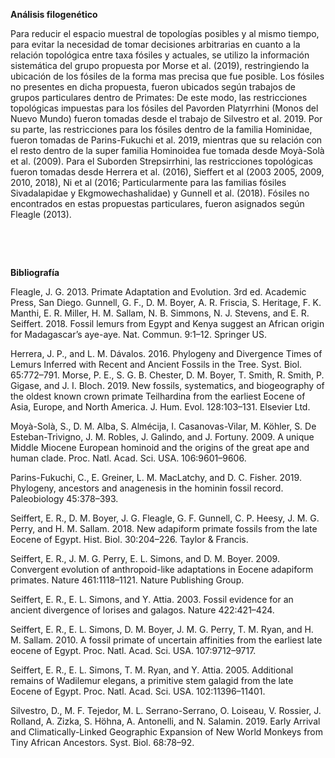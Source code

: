 **Análisis filogenético**

   Para reducir el espacio muestral de topologías posibles y al mismo tiempo, para evitar la necesidad de tomar decisiones arbitrarias en cuanto a la relación topológica entre taxa fósiles y actuales, se utilizo la información sistemática del grupo propuesta por Morse et al. (2019), restringiendo la ubicación de los fósiles de la forma mas precisa que fue posible. Los fósiles no presentes en dicha propuesta, fueron ubicados según trabajos de grupos particulares dentro de Primates: De este modo, las restricciones topológicas impuestas para los fósiles del Pavorden Platyrrhini (Monos del Nuevo Mundo) fueron tomadas desde el trabajo de Silvestro et al. 2019. Por su parte, las restricciones para los fósiles dentro de la familia Hominidae, fueron tomadas de Parins-Fukuchi et al. 2019, mientras que su relación con el resto dentro de la super familia Hominoidea fue tomada desde Moyà-Solà et al. (2009). Para el Suborden Strepsirrhini, las restricciones topológicas fueron tomadas desde Herrera et al. (2016), Sieffert et al (2003 2005, 2009, 2010, 2018), Ni et al (2016; Particularmente para las familias fósiles Sivadalapidae y Ekgmowechashalidae) y Gunnell et al. (2018). Fósiles no encontrados en estas propuestas particulares, fueron asignados según Fleagle (2013).
 
 &nbsp;
 
 &nbsp;
  
**Bibliografía**

Fleagle, J. G. 2013. Primate Adaptation and Evolution. 3rd ed. Academic Press, San Diego.
Gunnell, G. F., D. M. Boyer, A. R. Friscia, S. Heritage, F. K. Manthi, E. R. Miller, H. M. Sallam, N. B. Simmons, N. J. Stevens, and E. R. Seiffert. 2018.        Fossil lemurs from Egypt and Kenya suggest an African origin for Madagascar’s aye-aye. Nat. Commun. 9:1–12. Springer US.

Herrera, J. P., and L. M. Dávalos. 2016. Phylogeny and Divergence Times of Lemurs Inferred with Recent and Ancient Fossils in the Tree. Syst. Biol. 65:772–791.
Morse, P. E., S. G. B. Chester, D. M. Boyer, T. Smith, R. Smith, P. Gigase, and J. I. Bloch. 2019. New fossils, systematics, and biogeography of the oldest known crown primate Teilhardina from the earliest Eocene of Asia, Europe, and North America. J. Hum. Evol. 128:103–131. Elsevier Ltd.

Moyà-Solà, S., D. M. Alba, S. Almécija, I. Casanovas-Vilar, M. Köhler, S. De Esteban-Trivigno, J. M. Robles, J. Galindo, and J. Fortuny. 2009. A unique Middle Miocene European hominoid and the origins of the great ape and human clade. Proc. Natl. Acad. Sci. USA. 106:9601–9606.

Parins-Fukuchi, C., E. Greiner, L. M. MacLatchy, and D. C. Fisher. 2019. Phylogeny, ancestors and anagenesis in the hominin fossil record. Paleobiology 45:378–393.

Seiffert, E. R., D. M. Boyer, J. G. Fleagle, G. F. Gunnell, C. P. Heesy, J. M. G. Perry, and H. M. Sallam. 2018. New adapiform primate fossils from the late Eocene of Egypt. Hist. Biol. 30:204–226. Taylor & Francis.

Seiffert, E. R., J. M. G. Perry, E. L. Simons, and D. M. Boyer. 2009. Convergent evolution of anthropoid-like adaptations in Eocene adapiform primates. Nature 461:1118–1121. Nature Publishing Group.

Seiffert, E. R., E. L. Simons, and Y. Attia. 2003. Fossil evidence for an ancient divergence of lorises and galagos. Nature 422:421–424.

Seiffert, E. R., E. L. Simons, D. M. Boyer, J. M. G. Perry, T. M. Ryan, and H. M. Sallam. 2010. A fossil primate of uncertain affinities from the earliest late eocene of Egypt. Proc. Natl. Acad. Sci. USA. 107:9712–9717.

Seiffert, E. R., E. L. Simons, T. M. Ryan, and Y. Attia. 2005. Additional remains of Wadilemur elegans, a primitive stem galagid from the late Eocene of Egypt. Proc. Natl. Acad. Sci. USA. 102:11396–11401.

Silvestro, D., M. F. Tejedor, M. L. Serrano-Serrano, O. Loiseau, V. Rossier, J. Rolland, A. Zizka, S. Höhna, A. Antonelli, and N. Salamin. 2019. Early Arrival and Climatically-Linked Geographic Expansion of New World Monkeys from Tiny African Ancestors. Syst. Biol. 68:78–92.
